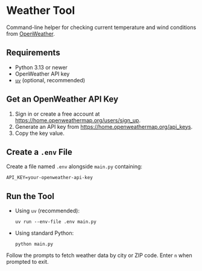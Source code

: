 Weather Tool
============

Command-line helper for checking current temperature and wind conditions from [OpenWeather](https://openweathermap.org/).

Requirements
------------
- Python 3.13 or newer
- OpenWeather API key
- [`uv`](https://docs.astral.sh/uv/) (optional, recommended)

Get an OpenWeather API Key
--------------------------
1. Sign in or create a free account at <https://home.openweathermap.org/users/sign_up>.
2. Generate an API key from <https://home.openweathermap.org/api_keys>.
3. Copy the key value.

Create a `.env` File
--------------------
Create a file named `.env` alongside `main.py` containing:

```
API_KEY=your-openweather-api-key
```

Run the Tool
------------
- Using `uv` (recommended):

  ```
  uv run --env-file .env main.py
  ```

- Using standard Python:

  ```
  python main.py
  ```

Follow the prompts to fetch weather data by city or ZIP code. Enter `n` when prompted to exit.

